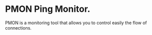 # PMON Ping Monitor.

PMON is a monitoring tool that allows you to control easily the flow of connections.
